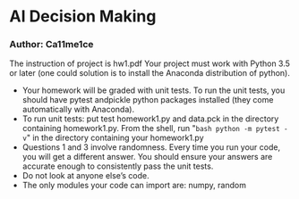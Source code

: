 # AI Decision Making
### Author: Ca11me1ce
The instruction of project is hw1.pdf
Your project must work with Python 3.5 or later (one could solution is to install the Anaconda distribution of python).<br>
* Your homework will be graded with unit tests. To run the unit tests, you should have pytest andpickle python packages installed (they come automatically with Anaconda).<br>
* To run unit tests: put test homework1.py and data.pck in the directory containing homework1.py. From the shell, run "```bash python -m pytest -v```" in the directory containing your homework1.py<br>
* Questions 1 and 3 involve randomness. Every time you run your code, you will get a different answer. You should ensure your answers are accurate enough to consistently pass the unit tests.
* Do not look at anyone else’s code.<br>
* The only modules your code can import are: numpy, random<br>
